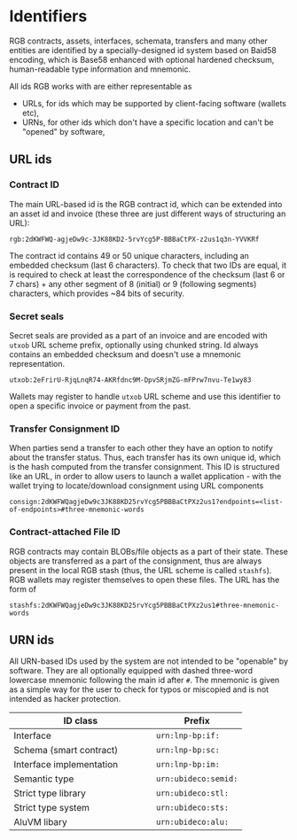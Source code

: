# Identifiers

RGB contracts, assets, interfaces, schemata, transfers and many other entities are identified by a specially-designed id system based on Baid58 encoding, which is Base58 enhanced with optional hardened checksum, human-readable type information and mnemonic.

All ids RGB works with are either representable as

* URLs, for ids which may be supported by client-facing software (wallets etc),
* URNs, for other ids which don't have a specific location and can't be "opened" by software,

## URL ids

### Contract ID

The main URL-based id is the RGB contract id, which can be extended into an asset id and invoice (these three are just different ways of structuring an URL):

`rgb:2dKWFWQ-agjeDw9c-3JK88KD2-5rvYcg5P-BBBaCtPX-z2us1q3n-YVVKRf`

The contract id contains 49 or 50 unique characters, including an embedded checksum (last 6 characters). To check that two IDs are equal, it is required to check at least the correspondence of the checksum (last 6 or 7 chars) + any other segment of 8 (initial) or 9 (following segments) characters, which provides \~84 bits of security.

### Secret seals

Secret seals are provided as a part of an invoice and are encoded with `utxob` URL scheme prefix, optionally using chunked string. Id always contains an embedded checksum and doesn't use a mnemonic representation.

`utxob:2eFrirU-RjqLnqR74-AKRfdnc9M-DpvSRjmZG-mFPrw7nvu-Te1wy83`

Wallets may register to handle `utxob` URL scheme and use this identifier to open a specific invoice or payment from the past.

### Transfer Consignment ID

When parties send a transfer to each other they have an option to notify about the transfer status. Thus, each transfer has its own unique id, which is the hash computed from the transfer consignment. This ID is structured like an URL, in order to allow users to launch a wallet application - with the wallet trying to locate/download consignment using URL components

`consign:2dKWFWQagjeDw9c3JK88KD25rvYcg5PBBBaCtPXz2us1?endpoints=<list-of-endpoints>#three-mnemonic-words`

### Contract-attached File ID

RGB contracts may contain BLOBs/file objects as a part of their state. These objects are transferred as a part of the consignment, thus are always present in the local RGB stash (thus, the URL scheme is called `stashfs`). RGB wallets may register themselves to open these files. The URL has the form of

`stashfs:2dKWFWQagjeDw9c3JK88KD25rvYcg5PBBBaCtPXz2us1#three-mnemonic-words`

## URN ids

All URN-based IDs used by the system are not intended to be "openable" by software. They are all optionally equipped with dashed three-word lowercase mnemonic following the main id after `#`. The mnemonic is given as a simple way for the user to check for typos or miscopied and is not intended as hacker protection.

<table><thead><tr><th width="241">ID class</th><th>Prefix</th></tr></thead><tbody><tr><td>Interface</td><td><code>urn:lnp-bp:if:</code></td></tr><tr><td>Schema (smart contract)</td><td><code>urn:lnp-bp:sc:</code></td></tr><tr><td>Interface implementation</td><td><code>urn:lnp-bp:im:</code></td></tr><tr><td>Semantic type</td><td><code>urn:ubideco:semid:</code></td></tr><tr><td>Strict type library</td><td><code>urn:ubideco:stl:</code></td></tr><tr><td>Strict type system</td><td><code>urn:ubideco:sts:</code></td></tr><tr><td>AluVM libary</td><td><code>urn:ubideco:alu:</code></td></tr></tbody></table>


